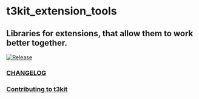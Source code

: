 # t3kit_extension_tools

## Libraries for extensions, that allow them to work better together.

[![Release](https://img.shields.io/github/release/t3kit/t3kit_extension_tools.svg?style=flat-square)](https://github.com/t3kit/t3kit_extension_tools/releases)

### [CHANGELOG](https://github.com/t3kit/t3kit_extension_tools/blob/master/CHANGELOG.md)
### [Contributing to t3kit](https://github.com/t3kit/t3kit/blob/master/CONTRIBUTING.md)
